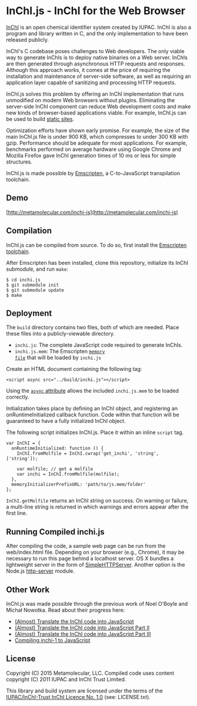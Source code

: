 # InChI.js - InChI for the Web Browser

[InChI](http://www.iupac.org/home/publications/e-resources/inchi.html) is an open chemical identifier system created by IUPAC. InChI is also a program and library written in C, and the only implementation to have been released publicly.

InChI's C codebase poses challenges to Web developers. The only viable way to generate InChIs is to deploy native binaries on a Web server. InChIs are then generated through asynchronous HTTP requests and responses. Although this approach works, it comes at the price of requiring the installation and maintenance of server-side software, as well as requiring an application layer capable of sanitizing and processing HTTP requests.

InChI.js solves this problem by offering an InChI implementation that runs unmodified on modern Web browsers without plugins. Eliminating the server-side InChI component can reduce Web development costs and make new kinds of browser-based applications viable. For example, InChI.js can be used to build [static sites](https://en.wikipedia.org/wiki/Static_web_page).

Optimization efforts have shown early promise. For example, the size of the main InChI.js file is under 900 KB, which compresses to under 300 KB with gzip. Performance should be adequate for most applications. For example, benchmarks performed on average hardware using Google Chrome and Mozilla Firefox gave InChI generation times of 10 ms or less for simple structures.

InChI.js is made possible by [Emscripten](http://kripken.github.io/emscripten-site/), a C-to-JavaScript transpilation toolchain.

## Demo

[http://metamolecular.com/inchi-js](http://metamolecular.com/inchi-js)

## Compilation

InChI.js can be compiled from source. To do so, first install the [Emscripten toolchain](https://kripken.github.io/emscripten-site/docs/getting_started/downloads.html).

After Emscripten has been installed, clone this repository, initialize its InChI submodule, and run <code>make</code>:

```
$ cd inchi.js
$ git submodule init
$ git submodule update
$ make
```

## Deployment

The <code>build</code> directory contains two files, both of which are needed. Place these files into a publicly-viewable directory.

- <code>inchi.js</code>: The complete JavaScript code required to generate InChIs.
- <code>inchi.js.mem</code>: The Emscripten [<code>memory file</code>](https://kripken.github.io/emscripten-site/docs/optimizing/Optimizing-Code.html#memory-initialization) that will be loaded by <code>inchi.js</code>

Create an HTML document containing the following tag:

```
<script async src="../build/inchi.js"></script>
```

Using the [<code>async</code> attribute](https://developer.mozilla.org/en-US/docs/Web/HTML/Element/script) allows the included <code>inchi.js.mem</code> to be loaded correctly.

Initialization takes place by defining an InChI object, and registering an onRuntimeInitialized callback function. Code within that function will be guaranteed to have a fully initialized InChI object.

The following script initializes InChI.js. Place it within an inline <code>script</code> tag.

```
var InChI = {
  onRuntimeInitialized: function () {
    InChI.fromMolfile = InChI.cwrap('get_inchi', 'string', ['string']);
    
    var molfile; // get a molfile
    var inchi = InChI.fromMolfile(molfile);
  },
  memoryInitializerPrefixURL: 'path/to/js.mem/folder'
};
```

<code>InChI.getMolfile</code> returns an InChI string on success. On warning or failure, a multi-line string is returned in which warnings and errors appear after the first line.

## Running Compiled inchi.js

After compiling the code, a sample web page can be run from the web/index.html file. Depending on your browser (e.g., Chrome), it may be necessary to run this page behind a localhost server. OS X bundles a lightweight server in the form of [SimpleHTTPServer](http://www.andyjamesdavies.com/blog/javascript/simple-http-server-on-mac-os-x-in-seconds). Another option is the Node.js [http-server](https://www.npmjs.com/package/http-server) module.

## Other Work

InChI.js was made possible through the previous work of Noel O'Boyle and Michał Nowotka. Read about their progress here:

- [(Almost) Translate the InChI code into JavaScript](http://baoilleach.blogspot.com/2011/05/almost-translate-inchi-code-into.html)
- [(Almost) Translate the InChI code into JavaScript Part II](http://baoilleach.blogspot.com/2011/05/almost-translate-inchi-code-into_13.html)
- [(Almost) Translate the InChI code into JavaScript Part III](http://baoilleach.blogspot.co.uk/2011/05/almost-translate-inchi-code-into_24.html)
- [Compiling inchi-1 to JavaScript](http://chembl.blogspot.co.uk/2013/05/compiling-inchi-1-to-javascript.html)

## License

Copyright (C) 2015 Metamolecular, LLC. Compiled code uses content copyright (C) 2011 IUPAC and InChI Trust Limited.

This library and build system are licensed under the terms of the [IUPAC/InChI-Trust InChI Licence No. 1.0](http://www.inchi-trust.org/download/104/LICENCE.pdf) (see: LICENSE.txt).
